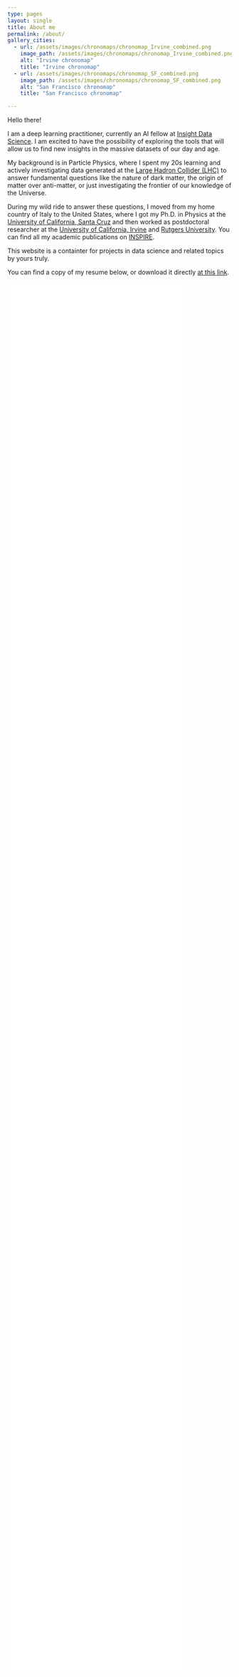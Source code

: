 ```yaml
---
type: pages
layout: single
title: About me
permalink: /about/
gallery_cities:
  - url: /assets/images/chronomaps/chronomap_Irvine_combined.png
    image_path: /assets/images/chronomaps/chronomap_Irvine_combined.png
    alt: "Irvine chronomap"
    title: "Irvine chronomap"
  - url: /assets/images/chronomaps/chronomap_SF_combined.png
    image_path: /assets/images/chronomaps/chronomap_SF_combined.png
    alt: "San Francisco chronomap"
    title: "San Francisco chronomap"

---
```


Hello there!

I am a deep learning practitioner, currently an AI fellow at [Insight Data Science](http://insightdata.ai/). I am excited to have the possibility of exploring the tools that will allow us to find new insights in the massive datasets of our day and age.

My background is in Particle Physics, where I spent my 20s learning and actively investigating data generated at the [Large Hadron Collider (LHC)](https://en.wikipedia.org/wiki/Large_Hadron_Collider) to answer fundamental questions like the nature of dark matter, the origin of matter over anti-matter, or just investigating the frontier of our knowledge of the Universe.

During my wild ride to answer these questions, I moved from my home country of Italy to the United States, where I got my Ph.D. in Physics at the [University of California, Santa Cruz](https://www.ucsc.edu) and then worked as postdoctoral researcher at the [University of California, Irvine](http://theory.physics.uci.edu/) and [Rutgers University](http://www.physics.rutgers.edu/het/). You can find all my academic publications on [INSPIRE](http://inspirehep.net/author/profile/A.Monteux.1).

This website is a containter for projects in data science and related topics by yours truly.

You can find a copy of my resume below, or download it directly [at this link](/assets/Monteux_cv_1page.pdf).


<embed src="/assets/Monteux_cv_1page.pdf#view=FitH" width="80%" height="80%" type='application/pdf'>
